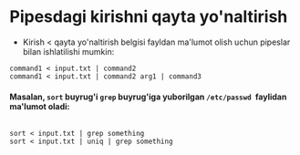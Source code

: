 # Pipesdagi kirishni qayta yo'naltirish

- Kirish < qayta yo'naltirish belgisi fayldan ma'lumot olish uchun pipeslar bilan ishlatilishi mumkin:

```
command1 < input.txt | command2
command1 < input.txt | command2 arg1 | command3
```

#### Masalan, ```sort``` buyrug'i ```grep``` buyrug'iga yuborilgan ```/etc/passwd ```faylidan ma'lumot oladi:


```

sort < input.txt | grep something
sort < input.txt | uniq | grep something
```